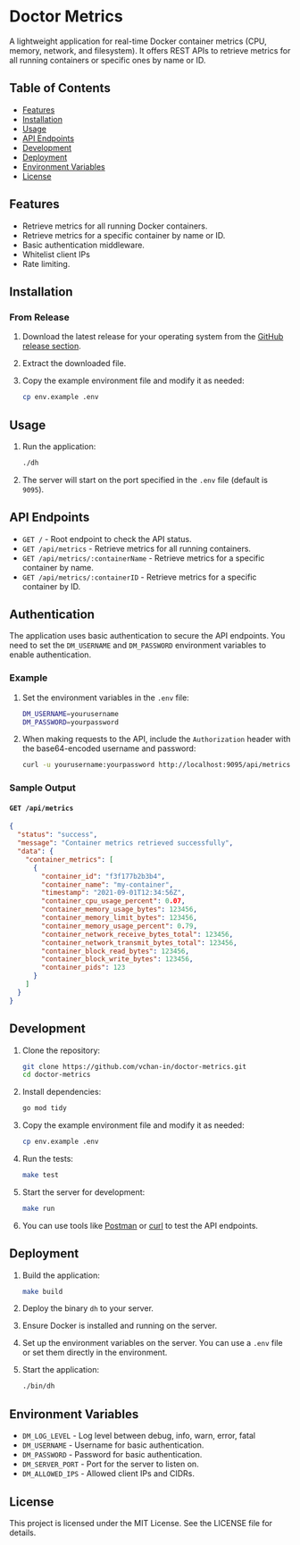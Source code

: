# Doctor Metrics

A lightweight application for real-time Docker container metrics (CPU, memory, network, and filesystem). It offers REST APIs to retrieve metrics for all running containers or specific ones by name or ID.

## Table of Contents

- [Features](#features)
- [Installation](#installation)
- [Usage](#usage)
- [API Endpoints](#api-endpoints)
- [Development](#development)
- [Deployment](#deployment)
- [Environment Variables](#environment-variables)
- [License](#license)

## Features

- Retrieve metrics for all running Docker containers.
- Retrieve metrics for a specific container by name or ID.
- Basic authentication middleware.
- Whitelist client IPs
- Rate limiting.

## Installation

### From Release

1. Download the latest release for your operating system from the [GitHub release section](https://github.com/vchan-in/doctor-metrics/releases).

2. Extract the downloaded file.

3. Copy the example environment file and modify it as needed:
    ```sh
    cp env.example .env
    ```

## Usage

1. Run the application:
    ```sh
    ./dh
    ```

2. The server will start on the port specified in the `.env` file (default is `9095`).

## API Endpoints

- `GET /` - Root endpoint to check the API status.
- `GET /api/metrics` - Retrieve metrics for all running containers.
- `GET /api/metrics/:containerName` - Retrieve metrics for a specific container by name.
- `GET /api/metrics/:containerID` - Retrieve metrics for a specific container by ID.

## Authentication

The application uses basic authentication to secure the API endpoints. You need to set the `DM_USERNAME` and `DM_PASSWORD` environment variables to enable authentication.

### Example

1. Set the environment variables in the `.env` file:
    ```sh
    DM_USERNAME=yourusername
    DM_PASSWORD=yourpassword
    ```

2. When making requests to the API, include the `Authorization` header with the base64-encoded username and password:
    ```sh
    curl -u yourusername:yourpassword http://localhost:9095/api/metrics
    ```

### Sample Output

#### `GET /api/metrics`

```json
{
  "status": "success",
  "message": "Container metrics retrieved successfully",
  "data": {
    "container_metrics": [
      {
        "container_id": "f3f177b2b3b4",
        "container_name": "my-container",
        "timestamp": "2021-09-01T12:34:56Z",
        "container_cpu_usage_percent": 0.07,
        "container_memory_usage_bytes": 123456,
        "container_memory_limit_bytes": 123456,
        "container_memory_usage_percent": 0.79,
        "container_network_receive_bytes_total": 123456,
        "container_network_transmit_bytes_total": 123456,
        "container_block_read_bytes": 123456,
        "container_block_write_bytes": 123456,
        "container_pids": 123
      }
    ]
  }
}
```

## Development

1. Clone the repository:
    ```sh
    git clone https://github.com/vchan-in/doctor-metrics.git
    cd doctor-metrics
    ```

2. Install dependencies:
    ```sh
    go mod tidy
    ```

3. Copy the example environment file and modify it as needed:
    ```sh
    cp env.example .env
    ```

4. Run the tests:
    ```sh
    make test
    ```

5. Start the server for development:
    ```sh
    make run
    ```

6. You can use tools like [Postman](https://www.postman.com/) or [curl](https://curl.se/) to test the API endpoints.

## Deployment

1. Build the application:
    ```sh
    make build
    ```

2. Deploy the binary `dh` to your server.

3. Ensure Docker is installed and running on the server.

4. Set up the environment variables on the server. You can use a `.env` file or set them directly in the environment.

5. Start the application:
    ```sh
    ./bin/dh
    ```

## Environment Variables

- `DM_LOG_LEVEL` - Log level between debug, info, warn, error, fatal
- `DM_USERNAME` - Username for basic authentication.
- `DM_PASSWORD` - Password for basic authentication.
- `DM_SERVER_PORT` - Port for the server to listen on.
- `DM_ALLOWED_IPS` - Allowed client IPs and CIDRs.

## License

This project is licensed under the MIT License. See the LICENSE file for details.
